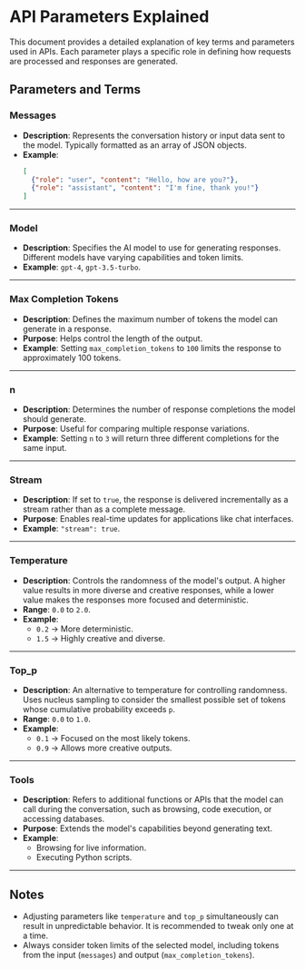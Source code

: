 # API Parameters Explained

This document provides a detailed explanation of key terms and parameters used in APIs. Each parameter plays a specific role in defining how requests are processed and responses are generated.

## Parameters and Terms

### **Messages**
- **Description**: Represents the conversation history or input data sent to the model. Typically formatted as an array of JSON objects.
- **Example**:
  ```json
  [
    {"role": "user", "content": "Hello, how are you?"},
    {"role": "assistant", "content": "I'm fine, thank you!"}
  ]
  ```

---

### **Model**
- **Description**: Specifies the AI model to use for generating responses. Different models have varying capabilities and token limits.
- **Example**: `gpt-4`, `gpt-3.5-turbo`.

---

### **Max Completion Tokens**
- **Description**: Defines the maximum number of tokens the model can generate in a response.
- **Purpose**: Helps control the length of the output.
- **Example**: Setting `max_completion_tokens` to `100` limits the response to approximately 100 tokens.

---

### **n**
- **Description**: Determines the number of response completions the model should generate.
- **Purpose**: Useful for comparing multiple response variations.
- **Example**: Setting `n` to `3` will return three different completions for the same input.

---

### **Stream**
- **Description**: If set to `true`, the response is delivered incrementally as a stream rather than as a complete message.
- **Purpose**: Enables real-time updates for applications like chat interfaces.
- **Example**: `"stream": true`.

---

### **Temperature**
- **Description**: Controls the randomness of the model's output. A higher value results in more diverse and creative responses, while a lower value makes the responses more focused and deterministic.
- **Range**: `0.0` to `2.0`.
- **Example**: 
  - `0.2` → More deterministic.
  - `1.5` → Highly creative and diverse.

---

### **Top_p**
- **Description**: An alternative to temperature for controlling randomness. Uses nucleus sampling to consider the smallest possible set of tokens whose cumulative probability exceeds `p`.
- **Range**: `0.0` to `1.0`.
- **Example**: 
  - `0.1` → Focused on the most likely tokens.
  - `0.9` → Allows more creative outputs.

---

### **Tools**
- **Description**: Refers to additional functions or APIs that the model can call during the conversation, such as browsing, code execution, or accessing databases.
- **Purpose**: Extends the model's capabilities beyond generating text.
- **Example**:
  - Browsing for live information.
  - Executing Python scripts.

---

## Notes
- Adjusting parameters like `temperature` and `top_p` simultaneously can result in unpredictable behavior. It is recommended to tweak only one at a time.
- Always consider token limits of the selected model, including tokens from the input (`messages`) and output (`max_completion_tokens`).
